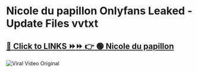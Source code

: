 
 # Nicole du papillon Onlyfans Leaked - Update Files vvtxt

## <h2><a href="https://clipsfans.com/Nicole_du_papillon&ref=git">🔗 Click to LINKS ⏩⏩ 👉 🟢 Nicole du papillon </a></h2>

<a href="https://clipsfans.com/Nicole_du_papillon&ref=git" rel="nofollow" data-target="animated-image.originalLink"><img src="https://i.ibb.co.com/xMMVF88/686577567.gif" alt="Viral Video Original" style="max-width: 100%; display: inline-block;" data-target="animated-image.originalImage"></a>

